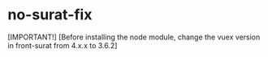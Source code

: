 # no-surat-fix

[IMPORTANT!]
[Before installing the node module, change the vuex version in front-surat from 4.x.x to 3.6.2] 
